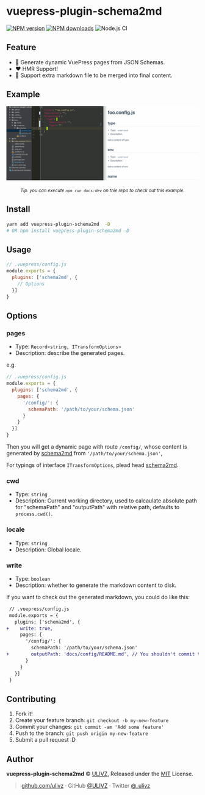 # vuepress-plugin-schema2md

[![NPM version](https://img.shields.io/npm/v/vuepress-plugin-schema2md.svg?style=flat)](https://npmjs.com/package/vuepress-plugin-schema2md) [![NPM downloads](https://img.shields.io/npm/dm/vuepress-plugin-schema2md.svg?style=flat)](https://npmjs.com/package/vuepress-plugin-schema2md) ![Node.js CI](https://github.com/rich-lab/vuepress-plugin-schema2md/workflows/Node.js%20CI/badge.svg)

## Feature

- 📄 Generate dynamic VuePress pages from JSON Schemas.
- ❤️ HMR Support!
- 🎁 Support extra markdown file to be merged into final content.

## Example

![](./.media/demo.gif)

<p align="center">
  <small><i>Tip. you can execute <code>npm run docs:dev</code> on thie repo to check out this example.</i></small>
</p>


## Install

```bash
yarn add vuepress-plugin-schema2md  -D 
# OR npm install vuepress-plugin-schema2md -D
```

## Usage

```js
// .vuepress/config.js
module.exports = {
  plugins: ['schema2md', {
    // Options
  }]
}
```

## Options

### pages

- Type: `Record<string, ITransformOptions>`
- Description: describe the generated pages.

e.g.

```js
// .vuepress/config.js
module.exports = {
  plugins: ['schema2md', {
    pages: {
      '/config/': {
        schemaPath: '/path/to/your/schema.json'
      }
    }
  }]
}
```

Then you will get a dynamic page with route `/config/`, whose content is generated by [schema2md](https://github.com/rich-lab/schema2md) from `'/path/to/your/schema.json'`, 

For typings of interface `ITransformOptions`, plead head [schema2md](https://github.com/rich-lab/schema2md).

### cwd

- Type: `string`
- Description: Current working directory, used to calcaulate absolute path for "schemaPath" and "outputPath" with relative path, defaults to `process.cwd()`.

### locale

- Type: `string`
- Description: Global locale.

### write

- Type: `boolean`
- Description: whether to generate the markdown content to disk.

If you want to check out the generated markdown, you could do like this:

```diff
 // .vuepress/config.js
 module.exports = {
   plugins: ['schema2md', {
+    write: true,
     pages: {
       '/config/': {
         schemaPath: '/path/to/your/schema.json'
+        outputPath: 'docs/config/README.md', // You shouldn't commit this file.
       }
     }
   }]
 }
```

## Contributing

1. Fork it!
2. Create your feature branch: `git checkout -b my-new-feature`
3. Commit your changes: `git commit -am 'Add some feature'`
4. Push to the branch: `git push origin my-new-feature`
5. Submit a pull request :D


## Author

**vuepress-plugin-schema2md** © [ULIVZ](https://github.com/ulivz), Released under the [MIT](./LICENSE) License.<br>


> [github.com/ulivz](https://github.com/ulivz) · GitHub [@ULIVZ](https://github.com/ulivz) · Twitter [@_ulivz](https://twitter.com/_ulivz)


